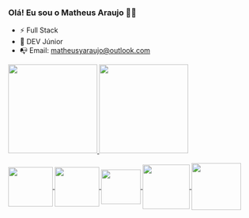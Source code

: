 ### Olá! Eu sou o Matheus Araujo 👋🏼

- ⚡ Full Stack
- 🌱 DEV Júnior
- 📭 Email: matheusyaraujo@outlook.com

<div>
  <a href="https://github.com/matheusyaraujoo">
    <img height="180em" src="https://github-readme-stats.vercel.app/api?username=matheusyaraujoo&show_icons=true&theme=chartreuse-dark"/>
    <img height="180em" src="https://github-readme-stats.vercel.app/api/top-langs/?username=matheusyaraujoo&layout=compact&theme=chartreuse-dark"/>
</div>

<div style="display: inline_block"><br>
  <img align="center" height="80" width="90"  src="https://icongr.am/devicon/html5-original.svg?size=128&color=currentColor">
  <img align="center" height="80" width="90"  src="https://icongr.am/devicon/css3-original.svg?size=128&color=currentColor">
  <img align="center" height="70" width="80"  src="https://icongr.am/devicon/javascript-original.svg?size=128&color=currentColor">
  <img align="center" height="90" width="95" src="https://cdn.jsdelivr.net/gh/devicons/devicon/icons/go/go-original.svg" />
  <img align="center" height="95" width="100" src="https://cdn.jsdelivr.net/gh/devicons/devicon/icons/java/java-original.svg" />
  

          
</div>
